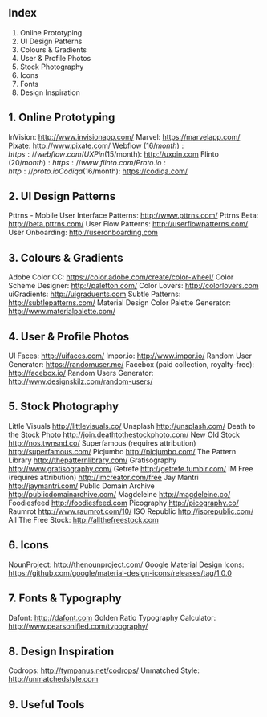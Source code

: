 ## Index
  1. Online Prototyping 
  2. UI Design Patterns
  3. Colours & Gradients
  4. User & Profile Photos
  5. Stock Photography
  6. Icons
  7. Fonts
  8. Design Inspiration


## 1. Online Prototyping
InVision: http://www.invisionapp.com/
Marvel: https://marvelapp.com/
Pixate: http://www.pixate.com/
  Webflow ($16/month): https://webflow.com/
  UXPin ($15/month): http://uxpin.com
  Flinto ($20/month): https://www.flinto.com/
  Proto.io: http://proto.io
  Codiqa ($16/month): https://codiqa.com/

## 2. UI Design Patterns
  Pttrns - Mobile User Interface Patterns: http://www.pttrns.com/
  Pttrns Beta: http://beta.pttrns.com/
  User Flow Patterns: http://userflowpatterns.com/
  User Onboarding: http://useronboarding.com

## 3. Colours & Gradients
  Adobe Color CC: https://color.adobe.com/create/color-wheel/
  Color Scheme Designer: http://paletton.com/
  Color Lovers: http://colorlovers.com
  uiGradients: http://uigraduents.com
  Subtle Patterns: http://subtlepatterns.com/
  Material Design Color Palette Generator: http://www.materialpalette.com/

## 4. User & Profile Photos
  UI Faces: http://uifaces.com/
  Impor.io: http://www.impor.io/
  Random User Generator: https://randomuser.me/
  Facebox (paid collection, royalty-free): http://facebox.io/
  Random Users Generator: http://www.designskilz.com/random-users/
  
## 5. Stock Photography
  Little Visuals http://littlevisuals.co/
  Unsplash http://unsplash.com/
  Death to the Stock Photo http://join.deathtothestockphoto.com/
  New Old Stock http://nos.twnsnd.co/
  Superfamous (requires attribution) http://superfamous.com/
  Picjumbo http://picjumbo.com/
  The Pattern Library http://thepatternlibrary.com/
  Gratisography http://www.gratisography.com/
  Getrefe http://getrefe.tumblr.com/
  IM Free (requires attribution) http://imcreator.com/free
  Jay Mantri http://jaymantri.com/
  Public Domain Archive http://publicdomainarchive.com/
  Magdeleine http://magdeleine.co/
  Foodiesfeed http://foodiesfeed.com
  Picography http://picography.co/
  Raumrot http://www.raumrot.com/10/
  ISO Republic http://isorepublic.com/
  All The Free Stock: http://allthefreestock.com

## 6. Icons
  NounProject: http://thenounproject.com/
  Google Material Design Icons: https://github.com/google/material-design-icons/releases/tag/1.0.0

## 7. Fonts & Typography
  Dafont: http://dafont.com
  Golden Ratio Typography Calculator: http://www.pearsonified.com/typography/

## 8. Design Inspiration
  Codrops: http://tympanus.net/codrops/
  Unmatched Style: http://unmatchedstyle.com
  
## 9. Useful Tools
